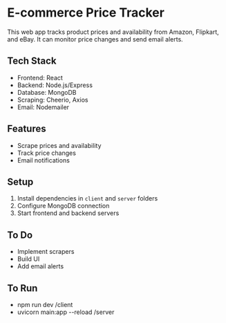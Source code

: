 # E-commerce Price Tracker

This web app tracks product prices and availability from Amazon, Flipkart, and eBay. It can monitor price changes and send email alerts.

## Tech Stack
- Frontend: React
- Backend: Node.js/Express
- Database: MongoDB
- Scraping: Cheerio, Axios
- Email: Nodemailer

## Features
- Scrape prices and availability
- Track price changes
- Email notifications

## Setup
1. Install dependencies in `client` and `server` folders
2. Configure MongoDB connection
3. Start frontend and backend servers

## To Do
- Implement scrapers
- Build UI
- Add email alerts

## To Run
- npm run dev /client
- uvicorn main:app --reload /server